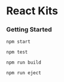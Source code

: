 # React Kits

### Getting Started

```shell
npm start
```

```shell
npm test
```

```shell
npm run build
```

```shell
npm run eject
```